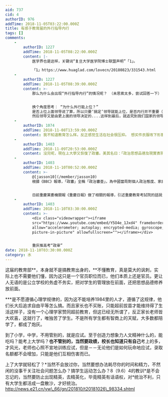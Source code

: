 ```yaml
---
aid: 737
cid: 4
authorID: 976
addTime: 2018-11-05T03:22:00.000Z
title: 有感于教育届的外行指导内行
tags: []
comments:
    -
        authorID: 1227
        addTime: 2018-11-05T08:22:00.000Z
        content: |-
            医学界也是这样，关键词“复旦大学医学院博士联盟声明”「1」。

            「1」https://www.huaglad.com/lovecn/20180823/331543.html
    -
        authorID: 1227
        addTime: 2018-11-05T08:39:00.000Z
        content: >-
            那么为什么会出现“外行指导内行”的情况呢？ （未思索太多，尝试回答一下）


            换个角度思考： “为什么外行能上位？”
            是否上位上面领导说了算，所以只要‘搞定’领导就能上位，是否内行并不重要（别拿领导既然不懂行，怎么出成果来反驳我。因为又不是领导亲自干活）。
            然后领导又是由更上面的领导决定的....这样到最后，就追究到我们国家的领导层了。然后会发现，哦，根茎已经腐坏了，怪不得长不出健康的果子。
    -
        authorID: 1074
        addTime: 2018-11-08T13:59:00.000Z
        content: 我不知道教育怎么样。反正感觉生活在社会很压抑。 想买件衣服改下形象下，试了件羊毛外衣，1千5百多。
    -
        authorID: 1403
        addTime: 2018-11-09T20:53:00.000Z
        content: 沒完呢，現在上大學又恢復了政審。美其名曰：「政治思想品德及現實表現」 不合格，就被剝奪教育權
    -
        authorID: 1403
        addTime: 2018-11-10T00:52:00.000Z
        content: >-
            @[jasson10](/member/jasson10)
            根據《BBC》報導，「政審」全稱「政治審查」，為中國當局對個人政治態度、家庭環境與社會關係等進行審查。在毛澤東時代，嚴苛的政審是上大學的重要條件，在鄧小平主政後才廢除此制度。


            日前重慶黨委機關報《重慶日報》做了相關的報導，引述重慶教育考試院的話說，「政審」是決定是否錄取時的重要依據，不合格者「無法被大學錄取」。此事被中國多家主流媒體報導後，在中國社群網站引起軒然大波，網友紛紛痛批重提「政審」宛若文化大革命再現，「根本是在開民主的倒車」。
    -
        authorID: 1403
        addTime: 2018-11-10T03:30:00.000Z
        content: >-
            <div class="videowrapper"><iframe
            src="https://www.youtube.com/embed/Y5O4e_1Jxd4" frameborder="0"
            allow="accelerometer; autoplay; encrypted-media; gyroscope;
            picture-in-picture" allowfullscreen=""></iframe></div>


            重庆推高考“政审”
date: 2018-11-10T03:30:00.000Z
category: 水
---
```


这届的教育部**，本身就不是搞教育出身的，**不懂教育，真是莫大的讽刺，实际上也不需要他们懂，因为这只是一个官员职位而已，他们本质上还是官员。更让人无语的是公立学校的务虚不务实，把对学生的管理放在前面，还把思想品德修养放前面。

\*\*\*是不愿遵循心理学规律的，因为这不能培养1984里的人才，遵循了这规律，他们长大后追求自由平等怎么搞。而且家长也不买账，只能超前拔苗才能维持得了生活这样子，没有一个心理学家赞同超前教育，但这已经无所谓了，反正家长老师皆大欢喜，这就行了，唯独苦了学生。不是所有学生都有智商上的天赋，大多数都陪学了，都成了炮灰。

到了小学，中学，不用管别的，就是应试。至于创造力想象力人文精神什么的，能吃吗？能考上大学吗？**也不管别的，当然要政绩，校长也知道只有自己**考上的多，才风光，老师也心照不宣地训练应试，但是－－无论他们是如何玩命地应试，录取名额都不会增加，只能是他们互相伤害而已。

上了大学就轻松了？\*当然不会放过你，当然要想办法耗尽你的时间和精力，不然闲的没事干关注社会问题怎么办？搞学生运动怎么办？8（9.6）4的教训\*是不会忘记的，当然要防止出现精英，去精英化，毕竟精英有话语权，对\*统治不利，只有大学生都活成一盘散沙，才好统治。http://news.e21.cn/yw\_66/gn/201810/t20181026\_98334.shtml
